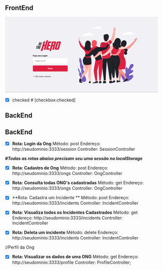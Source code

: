 
## FrontEnd

![Página de Login](login.png)




* [X] checked   # [checkbox:checked]






## BackEnd




## BackEnd
* [X] **Rota: Login da Ong**
Método: post
Endereço: http://seudominio:3333/session
Controller: SessionController

**_#Todas as rotas abaixo precisam seu uma sessão no localStorage_**
* [X] **Rota: Cadastro de Ong**
Método: post
Endereço: http://seudominio:3333/ongs
Controller: OngController

* [X] **Rota: Consulta todas ONG's cadastradas**
Método: get
Endereço: http://seudominio:3333/ongs
Controller: OngController
 
* [X] **Rota: Cadastra um Incidente **
Método: post
Endereço: http://seudominio:3333/incidents
Controller: IncidentController

* [X] **Rota: Visualiza todos os Incidentes Cadastrados**
Método: get
Endereço: http://seudominio:3333/incidents
Controller: IncidentController

* [X] **Rota: Deleta um incidente**
Método: delete
Endereço: http://seudominio:3333/incidents
Controller: IncidentController

//Perfil da Ong
* [X] **Rota: Visualizar os dados de uma ONG**
Método: get
Endereço: http://seudominio:3333/profile
Controller: ProfileController;